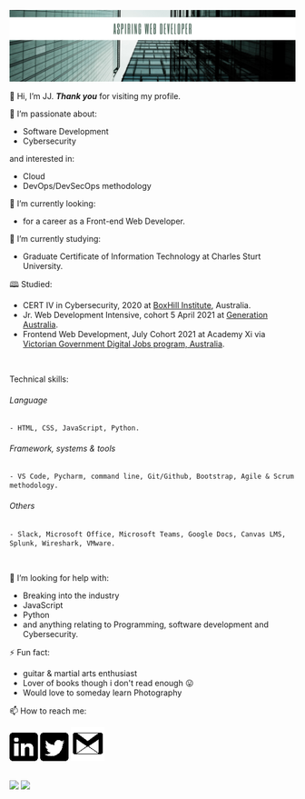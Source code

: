 ![](images/github.png)
  
👋 Hi, I’m JJ. **_Thank you_** for visiting my profile.

👀 I’m passionate about:

   - Software Development
   - Cybersecurity

and interested in:

   - Cloud 
   - DevOps/DevSecOps methodology

🔭 I’m currently looking:

   - for a career as a Front-end Web Developer.

🌱 I’m currently studying:

   - Graduate Certificate of Information Technology at Charles Sturt University.

🕮 Studied:

   - CERT IV in Cybersecurity, 2020 at [BoxHill Institute](https://www.boxhill.edu.au/courses/certificate-iv-in-cyber-security-ct416-d/), Australia.
   - Jr. Web Development Intensive, cohort 5 April 2021 at [Generation Australia](https://australia.generation.org/programs/become-a-web-developer/).
   - Frontend Web Development, July Cohort 2021 at Academy Xi via [Victorian Government Digital Jobs program, Australia](https://djpr.vic.gov.au/digital-jobs).
<br>

Technical skills:
###### Language
    - HTML, CSS, JavaScript, Python. 
###### Framework, systems & tools
    - VS Code, Pycharm, command line, Git/Github, Bootstrap, Agile & Scrum methodology.
###### Others
    - Slack, Microsoft Office, Microsoft Teams, Google Docs, Canvas LMS, Splunk, Wireshark, VMware.
<br>

🤔 I’m looking for help with:

   - Breaking into the industry
   - JavaScript
   - Python
   - and anything relating to Programming, software development and Cybersecurity.

⚡ Fun fact:

   - guitar & martial arts enthusiast 
   - Lover of books though i don't read enough 😛 
   - Would love to someday learn Photography

📫 How to reach me:

[![](images/linkedin50x50.png)](https://www.linkedin.com/in/IamJJChang/)
[![](images/twitter50x50.png)](https://twitter.com/IamJJChang)
[![](images/email_60x60.png)](mailto:jc@orbsdigital.com)

<br>
<div>
<img src="https://github-readme-stats.vercel.app/api/top-langs?username=Jayz-lab&show_icons=true&theme=radical" height="200">
<img src="https://github-readme-stats.vercel.app/api?username=Jayz-lab&show_icons=true&theme=radical" height="200">
</div>


<!---
Jayz-lab/Jayz-lab is a ✨ special ✨ repository because its `README.md` (this file) appears on your GitHub profile.
You can click the Preview link to take a look at your changes.
- 🔭 I’m currently working on …
- 🌱 I’m currently learning …
- 👯 I’m looking to collaborate on …
- 🤔 I’m looking for help with …
- 💬 Ask me about …
- 📫 How to reach me: …
- 😄 Pronouns: …
- ⚡ Fun fact: …
https://sarah-hart-landolt.medium.com/6-easy-steps-to-create-a-beautiful-github-profile-readme-edc7840b2c7
https://www.iconfinder.com/social-media-icons
https://docs.github.com/en/github/writing-on-github/getting-started-with-writing-and-formatting-on-github/basic-writing-and-formatting-syntax

syntax for spacing in filename.png -> ![](images/linkedin%20filename.png) %20
![top-langs](https://github-readme-stats.vercel.app/api/top-langs?username=Jayz-lab&show_icons=true&theme=radical)
![github stats](https://github-readme-stats.vercel.app/api?username=Jayz-lab&show_icons=true&theme=radical)
--->
